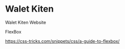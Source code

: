 # Walet Kiten
Walet Kiten Website

FlexBox

https://css-tricks.com/snippets/css/a-guide-to-flexbox/

